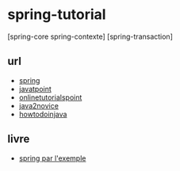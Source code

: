# spring-tutorial
[spring-core spring-contexte]
[spring-transaction]

## url
* [spring](https://docs.spring.io/spring/docs/current/spring-framework-reference/index.html)
* [javatpoint](https://www.javatpoint.com/spring-tutorial)
* [onlinetutorialspoint](https://www.onlinetutorialspoint.com/spring-tutorials)
* [java2novice](https://www.java2novice.com/spring/)
* [howtodoinjava](https://howtodoinjava.com/)

## livre
* [spring par l'exemple](https://www.yumpu.com/fr/document/read/16621125/spring-par-lexemple)
